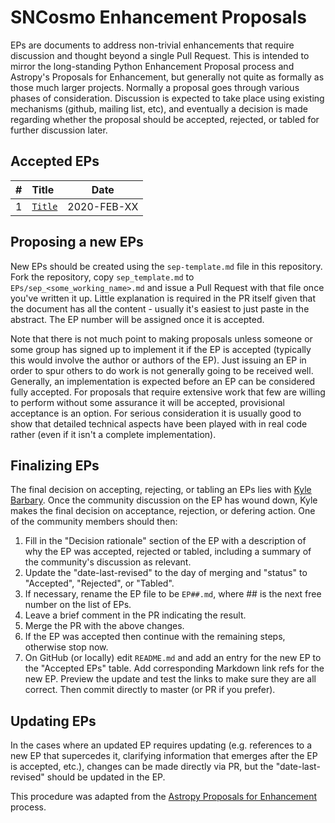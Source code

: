 # SNCosmo Enhancement Proposals
 
EPs are documents to address non-trivial enhancements that require discussion and thought 
beyond a single Pull Request. This is intended to mirror the long-standing Python Enhancement 
Proposal process and Astropy's Proposals for Enhancement, but generally not quite as
formally as those much larger projects. Normally a proposal goes through various phases of 
consideration. Discussion is expected to take place using existing mechanisms (github, mailing 
list, etc), and eventually a decision is made regarding whether the proposal should be accepted, 
rejected, or tabled for further discussion later.

## Accepted EPs

| # |     Title                          | Date        |
|---|:-----------------------------------|-------------|
| 1 | [`Title`](url)                     | 2020-FEB-XX |
 
## Proposing a new EPs
 
New EPs should be created using the `sep-template.md` file in this repository. Fork the repository, 
copy `sep_template.md` to `EPs/sep_<some_working_name>.md` and issue a Pull Request with that file 
once you've written it up. Little explanation is required in the PR itself given that the document 
has all the content - usually it's easiest to just paste in the abstract. The EP number will be 
assigned once it is accepted.
 
Note that there is not much point to making proposals unless someone or some group has signed up to 
implement it if the EP is accepted (typically this would involve the author or authors of the EP). 
Just issuing an EP in order to spur others to do work is not generally going to be received well. 
Generally, an implementation is expected before an EP can be considered fully accepted. For proposals 
that require extensive work that few are willing to perform without some assurance it will be accepted, 
provisional acceptance is an option. For serious consideration it is usually good to show that detailed 
technical aspects have been played with in real code rather (even if it isn't a complete implementation).
 
 
## Finalizing EPs
 
The final decision on accepting, rejecting, or tabling an EPs lies with [Kyle Barbary](https://github.com/kbarbary). 
Once the community discussion on the EP has wound down, Kyle makes the
final decision on acceptance, rejection, or defering action. One of the community members should then:
 
1. Fill in the "Decision rationale" section of the EP with a description of why
   the EP was accepted, rejected or tabled, including a summary of the community's
   discussion as relevant.
2. Update the "date-last-revised" to the day of merging and "status" to
   "Accepted", "Rejected", or "Tabled".
3. If necessary, rename the EP file to be ``EP##.md``, where ## is the next
   free number on the list of EPs.
3. Leave a brief comment in the PR indicating the result.
3. Merge the PR with the above changes.
3. If the EP was accepted then continue with the remaining steps, otherwise stop now.
3. On GitHub (or locally) edit ``README.md`` and add an entry for the new EP to the
   "Accepted EPs" table. Add
   corresponding Markdown link refs for the new EP. Preview
   the update and test the links to make sure they are all correct. Then commit
   directly to master (or PR if you prefer).
 
 
## Updating EPs
 
In the cases where an updated EP requires updating (e.g. references to a new EP that 
supercedes it, clarifying information that emerges after the EP is accepted, etc.), changes 
can be made directly via PR, but the "date-last-revised" should be updated in the EP.
 
 
This procedure was adapted from the [Astropy Proposals for Enhancement](https://github.com/astropy/astropy-APEs)
process.
